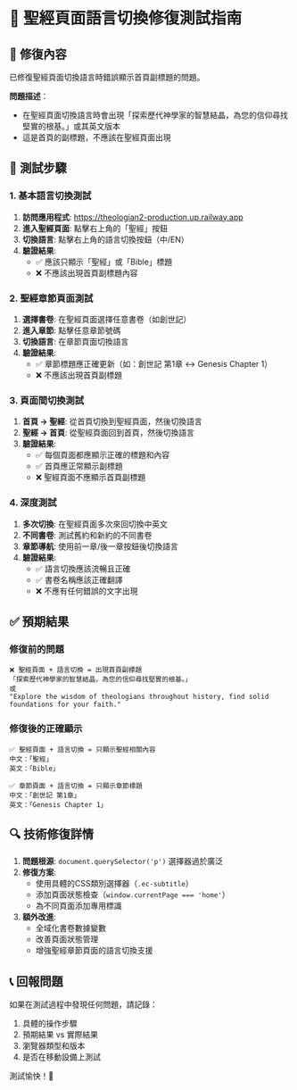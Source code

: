 # 🔧 聖經頁面語言切換修復測試指南

## 🎯 修復內容

已修復聖經頁面切換語言時錯誤顯示首頁副標題的問題。

**問題描述**：
- 在聖經頁面切換語言時會出現「探索歷代神學家的智慧結晶，為您的信仰尋找堅實的根基。」或其英文版本
- 這是首頁的副標題，不應該在聖經頁面出現

## 🧪 測試步驟

### 1. 基本語言切換測試

1. **訪問應用程式**: https://theologian2-production.up.railway.app
2. **進入聖經頁面**: 點擊右上角的「聖經」按鈕
3. **切換語言**: 點擊右上角的語言切換按鈕（中/EN）
4. **驗證結果**: 
   - ✅ 應該只顯示「聖經」或「Bible」標題
   - ❌ 不應該出現首頁副標題內容

### 2. 聖經章節頁面測試

1. **選擇書卷**: 在聖經頁面選擇任意書卷（如創世記）
2. **進入章節**: 點擊任意章節號碼
3. **切換語言**: 在章節頁面切換語言
4. **驗證結果**:
   - ✅ 章節標題應正確更新（如：創世記 第1章 ↔ Genesis Chapter 1）
   - ❌ 不應該出現首頁副標題

### 3. 頁面間切換測試

1. **首頁 → 聖經**: 從首頁切換到聖經頁面，然後切換語言
2. **聖經 → 首頁**: 從聖經頁面回到首頁，然後切換語言
3. **驗證結果**:
   - ✅ 每個頁面都應顯示正確的標題和內容
   - ✅ 首頁應正常顯示副標題
   - ❌ 聖經頁面不應顯示首頁副標題

### 4. 深度測試

1. **多次切換**: 在聖經頁面多次來回切換中英文
2. **不同書卷**: 測試舊約和新約的不同書卷
3. **章節導航**: 使用前一章/後一章按鈕後切換語言
4. **驗證結果**:
   - ✅ 語言切換應該流暢且正確
   - ✅ 書卷名稱應該正確翻譯
   - ❌ 不應有任何錯誤的文字出現

## ✅ 預期結果

### 修復前的問題
```
❌ 聖經頁面 + 語言切換 = 出現首頁副標題
「探索歷代神學家的智慧結晶，為您的信仰尋找堅實的根基。」
或
"Explore the wisdom of theologians throughout history, find solid foundations for your faith."
```

### 修復後的正確顯示
```
✅ 聖經頁面 + 語言切換 = 只顯示聖經相關內容
中文：「聖經」
英文：「Bible」

✅ 章節頁面 + 語言切換 = 只顯示章節標題
中文：「創世記 第1章」
英文：「Genesis Chapter 1」
```

## 🔍 技術修復詳情

1. **問題根源**: `document.querySelector('p')` 選擇器過於廣泛
2. **修復方案**: 
   - 使用具體的CSS類別選擇器（`.ec-subtitle`）
   - 添加頁面狀態檢查（`window.currentPage === 'home'`）
   - 為不同頁面添加專用標識
3. **額外改進**:
   - 全域化書卷數據變數
   - 改善頁面狀態管理
   - 增強聖經章節頁面的語言切換支援

## 📞 回報問題

如果在測試過程中發現任何問題，請記錄：
1. 具體的操作步驟
2. 預期結果 vs 實際結果
3. 瀏覽器類型和版本
4. 是否在移動設備上測試

測試愉快！🎉